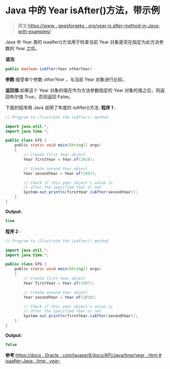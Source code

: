 # Java 中的 Year isAfter()方法，带示例

> 原文:[https://www . geesforgeks . org/year-is after-method-in-Java-with-examples/](https://www.geeksforgeeks.org/year-isafter-method-in-java-with-examples/)

Java 中 Year 类的 isaafter()方法用于检查当前 Year 对象是否在指定为此方法参数的 Year 之后。

**语法**:

```java
public boolean isAfter(Year otherYear)

```

**参数**:接受单个参数 *otherYear* ，与当前 Year 对象进行比较。

**返回值**:如果这个 Year 对象的值在作为方法参数指定的 Year 对象的值之后，则返回布尔值 True，否则返回 False。

下面的程序用 Java 说明了年度的 isAfter()方法:
**程序 1** :

```java
// Program to illustrate the isAfter() method

import java.util.*;
import java.time.*;

public class GfG {
    public static void main(String[] args)
    {
        // Create first Year object
        Year firstYear = Year.of(2018);

        // Create second Year object
        Year secondYear = Year.of(1997);

        // Check if this year object's value is
        // after the specified Year or not
        System.out.println(firstYear.isAfter(secondYear));
    }
}
```

**Output:**

```java
true

```

**程序 2** :

```java
// Program to illustrate the isAfter() method

import java.util.*;
import java.time.*;

public class GfG {
    public static void main(String[] args)
    {
        // Create first Year object
        Year firstYear = Year.of(1997);

        // Create second Year object
        Year secondYear = Year.of(2018);

        // Check if this year object's value is
        // after the specified Year or not
        System.out.println(firstYear.isAfter(secondYear));
    }
}
```

**Output:**

```java
false

```

**参考**:[https://docs . Oracle . com/javase/8/docs/API/Java/time/year . html # isaafter-Java . time . year-](https://docs.oracle.com/javase/8/docs/api/java/time/Year.html#isAfter-java.time.Year-)
